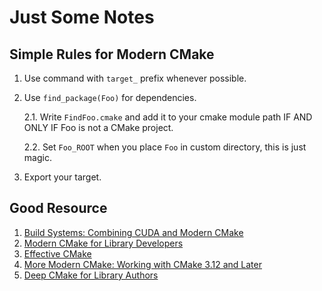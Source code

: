 # Just Some Notes

## Simple Rules for Modern CMake

1. Use command with `target_` prefix whenever possible.
2. Use `find_package(Foo)` for dependencies.

    2.1. Write `FindFoo.cmake` and add it to your cmake module path IF AND ONLY IF Foo is not a CMake project.

    2.2. Set `Foo_ROOT` when you place `Foo` in custom directory, this is just magic.

3. Export your target.

## Good Resource

1. [Build Systems: Combining CUDA and Modern CMake](http://on-demand.gputechconf.com/gtc/2017/presentation/S7438-robert-maynard-build-systems-combining-cuda-and-machine-learning.pdf)
2. [Modern CMake for Library Developers](https://unclejimbo.github.io/2018/06/08/Modern-CMake-for-Library-Developers/)
3. [Effective CMake](https://github.com/boostcon/cppnow_presentations_2017/blob/master/05-19-2017_friday/effective_cmake__daniel_pfeifer__cppnow_05-19-2017.pdf)
4. [More Modern CMake: Working with CMake 3.12 and Later](https://meetingcpp.com/mcpp/slides/2018/MoreModernCMake.pdf)
5. [Deep CMake for Library Authors](https://github.com/CppCon/CppCon2019/blob/master/Presentations/deep_cmake_for_library_authors/deep_cmake_for_library_authors__craig_scott__cppcon_2019.pdf)
